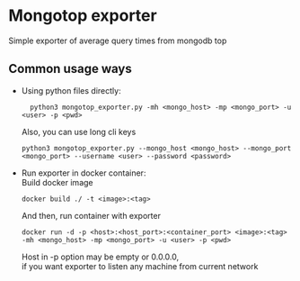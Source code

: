 Mongotop exporter
===================================
Simple exporter of average query times from mongodb top

Common usage ways
---------------

- Using python files directly:
  ```
    python3 mongotop_exporter.py -mh <mongo_host> -mp <mongo_port> -u <user> -p <pwd>
  ``` 
  Also, you can use long cli keys
  ```
  python3 mongotop_exporter.py --mongo_host <mongo_host> --mongo_port <mongo_port> --username <user> --password <password>
  ```
- Run exporter in docker container:  
  Build docker image
  ```
  docker build ./ -t <image>:<tag>
  ```
  And then, run container with exporter
  ```
  docker run -d -p <host>:<host_port>:<container_port> <image>:<tag> -mh <mongo_host> -mp <mongo_port> -u <user> -p <pwd>
  ```
  Host in -p option may be empty or 0.0.0.0,  
  if you want exporter to listen any machine from current network